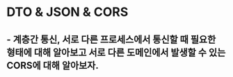 # DTO & JSON & CORS

## - 계층간 통신, 서로 다른 프로세스에서 통신할 때 필요한 형태에 대해 알아보고 서로 다른 도메인에서 발생할 수 있는 CORS에 대해 알아보자.
